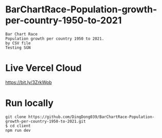 # BarChartRace-Population-growth-per-country-1950-to-2021
```
Bar Chart Race
Population growth per country 1950 to 2021.
by CSV file
Testing SGN
```

# Live Vercel Cloud
https://bit.ly/3ZrkWpb

# Run locally
```
git clone https://github.com/DingDong039/BarChartRace-Population-growth-per-country-1950-to-2021.git
$ cd client
npm run dev
```
